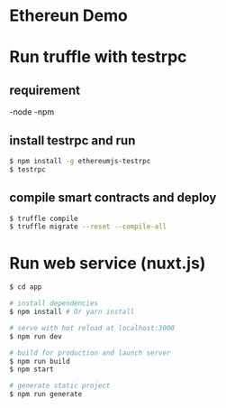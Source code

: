 # Ethereun Demo

# Run truffle with testrpc
## requirement
 -node
 -npm
## install testrpc and run

``` bash
$ npm install -g ethereumjs-testrpc
$ testrpc
```
## compile smart contracts and deploy
``` bash
$ truffle compile
$ truffle migrate --reset --compile-all
```

# Run web service (nuxt.js)
``` bash
$ cd app

# install dependencies
$ npm install # Or yarn install

# serve with hot reload at localhost:3000
$ npm run dev

# build for production and launch server
$ npm run build
$ npm start

# generate static project
$ npm run generate
```
